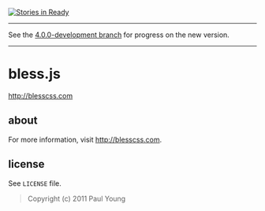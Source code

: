 [![Stories in Ready](https://badge.waffle.io/paulyoung/bless.js.png)](http://waffle.io/paulyoung/bless.js)  
***
See the [4.0.0-development branch](https://github.com/paulyoung/bless.js/tree/4.0.0-development) for
progress on the new version.
***

bless.js
=======

<http://blesscss.com>

about
-----

For more information, visit <http://blesscss.com>.

license
-------

See `LICENSE` file.

> Copyright (c) 2011 Paul Young
